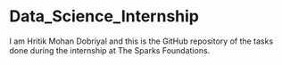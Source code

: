 # Data_Science_Internship
I am Hritik Mohan Dobriyal and this is the GitHub repository of the tasks done during the internship at The Sparks Foundations.
